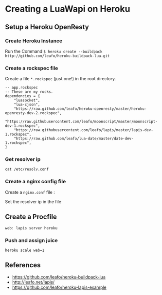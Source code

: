 Creating a LuaWapi on Heroku
=============================

Setup a Heroku OpenResty
-------------------------

### Create Heroku Instance

Run the Command `$ heroku create --buildpack http://github.com/leafo/heroku-buildpack-lua.git`

### Create a rockspec file

Create a file `*.rockspec` (just one!) in the root directory. 

    -- app.rockspec
    -- These are my rocks.
    dependencies = {
        "luasocket",
        "lua-cjson",
        "https://raw.github.com/leafo/heroku-openresty/master/heroku-openresty-dev-2.rockspec",
        "https://raw.githubusercontent.com/leafo/moonscript/master/moonscript-dev-1.rockspec",
        "https://raw.githubusercontent.com/leafo/lapis/master/lapis-dev-1.rockspec",
        "https://raw.github.com/leafo/lua-date/master/date-dev-1.rockspec",
    }


### Get resolver ip

`cat /etc/resolv.conf`

### Create a nginx config file

Create a `nginx.conf` file :


Set the resolver ip in the file


## Create a Procfile

`web: lapis server heroku`



### Push and assign juice

`heroku scale web=1`


References
----------
- https://github.com/leafo/heroku-buildpack-lua
- http://leafo.net/lapis/
- https://github.com/leafo/heroku-lapis-example


